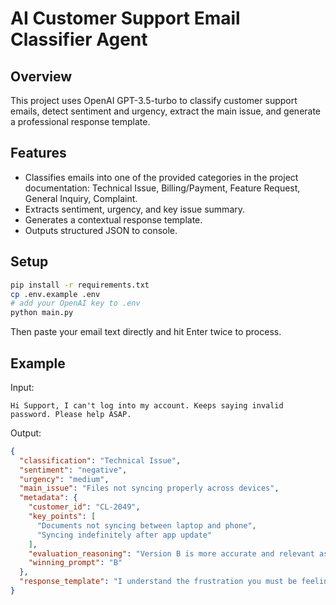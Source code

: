 # AI Customer Support Email Classifier Agent

## Overview
This project uses OpenAI GPT-3.5-turbo to classify customer support emails, detect sentiment and urgency, extract the main issue, and generate a professional response template.

## Features
- Classifies emails into one of the provided categories in the project documentation: Technical Issue, Billing/Payment, Feature Request, General Inquiry, Complaint.
- Extracts sentiment, urgency, and key issue summary.
- Generates a contextual response template.
- Outputs structured JSON to console.

## Setup
```bash
pip install -r requirements.txt
cp .env.example .env
# add your OpenAI key to .env
python main.py
```
Then paste your email text directly and hit Enter twice to process.

## Example
Input:
```
Hi Support, I can't log into my account. Keeps saying invalid password. Please help ASAP.
```

Output:
```json
{
  "classification": "Technical Issue",
  "sentiment": "negative",
  "urgency": "medium",
  "main_issue": "Files not syncing properly across devices",
  "metadata": {
    "customer_id": "CL-2049",
    "key_points": [
      "Documents not syncing between laptop and phone",
      "Syncing indefinitely after app update"
    ],
    "evaluation_reasoning": "Version B is more accurate and relevant as it provides additional key points that specifically highlight the issues mentioned in the email, such as documents not syncing between laptop and phone and syncing indefinitely after the app update. This extra detail shows a deeper understanding of the customer's problem.",
    "winning_prompt": "B"
  },
  "response_template": "I understand the frustration you must be feeling with the files not syncing properly across your devices. Rest assured, our technical team is actively investigating this issue and working on a solution. Thank you for bringing this to our attention."
}
```

